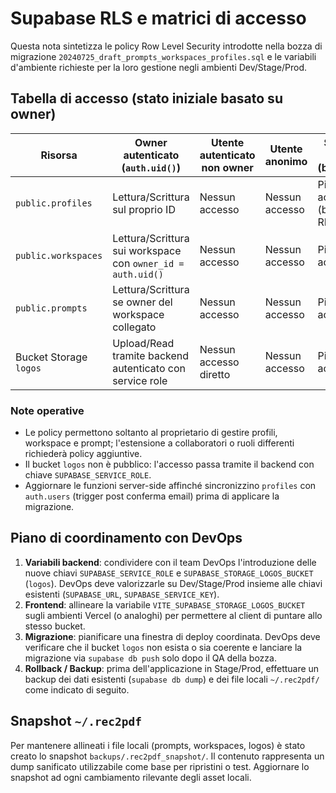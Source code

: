 # Supabase RLS e matrici di accesso

Questa nota sintetizza le policy Row Level Security introdotte nella bozza di migrazione `20240725_draft_prompts_workspaces_profiles.sql` e le variabili d'ambiente richieste per la loro gestione negli ambienti Dev/Stage/Prod.

## Tabella di accesso (stato iniziale basato su owner)

| Risorsa                          | Owner autenticato (`auth.uid()`) | Utente autenticato non owner | Utente anonimo | Service role (backend) |
|----------------------------------|----------------------------------|------------------------------|----------------|-------------------------|
| `public.profiles`                | Lettura/Scrittura sul proprio ID | Nessun accesso               | Nessun accesso | Pieno accesso (bypass RLS) |
| `public.workspaces`              | Lettura/Scrittura sui workspace con `owner_id = auth.uid()` | Nessun accesso | Nessun accesso | Pieno accesso |
| `public.prompts`                 | Lettura/Scrittura se owner del workspace collegato | Nessun accesso | Nessun accesso | Pieno accesso |
| Bucket Storage `logos`           | Upload/Read tramite backend autenticato con service role | Nessun accesso diretto | Nessun accesso | Pieno accesso |

### Note operative
- Le policy permettono soltanto al proprietario di gestire profili, workspace e prompt; l'estensione a collaboratori o ruoli differenti richiederà policy aggiuntive.
- Il bucket `logos` non è pubblico: l'accesso passa tramite il backend con chiave `SUPABASE_SERVICE_ROLE`.
- Aggiornare le funzioni server-side affinché sincronizzino `profiles` con `auth.users` (trigger post conferma email) prima di applicare la migrazione.

## Piano di coordinamento con DevOps

1. **Variabili backend**: condividere con il team DevOps l'introduzione delle nuove chiavi `SUPABASE_SERVICE_ROLE` e `SUPABASE_STORAGE_LOGOS_BUCKET` (`logos`). DevOps deve valorizzarle su Dev/Stage/Prod insieme alle chiavi esistenti (`SUPABASE_URL`, `SUPABASE_SERVICE_KEY`).
2. **Frontend**: allineare la variabile `VITE_SUPABASE_STORAGE_LOGOS_BUCKET` sugli ambienti Vercel (o analoghi) per permettere al client di puntare allo stesso bucket.
3. **Migrazione**: pianificare una finestra di deploy coordinata. DevOps deve verificare che il bucket `logos` non esista o sia coerente e lanciare la migrazione via `supabase db push` solo dopo il QA della bozza.
4. **Rollback / Backup**: prima dell'applicazione in Stage/Prod, effettuare un backup dei dati esistenti (`supabase db dump`) e dei file locali `~/.rec2pdf/` come indicato di seguito.

## Snapshot `~/.rec2pdf`

Per mantenere allineati i file locali (prompts, workspaces, logos) è stato creato lo snapshot `backups/.rec2pdf_snapshot/`. Il contenuto rappresenta un dump sanificato utilizzabile come base per ripristini o test. Aggiornare lo snapshot ad ogni cambiamento rilevante degli asset locali.
